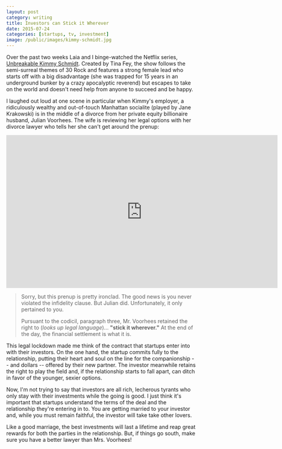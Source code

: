 ```yaml
---
layout: post
category: writing
title: Investors can Stick it Wherever
date: 2015-07-24
categories: [startups, tv, investment]
image: /public/images/kimmy-schmidt.jpg
---
```


Over the past two weeks Laia and I binge-watched the Netflix series, [Unbreakable Kimmy Schmidt](https://www.netflix.com/title/80025384).
Created by Tina Fey, the show follows the semi-surreal themes of 30 Rock and features a strong female lead who starts off with a big disadvantage (she was trapped for 15 years in an underground bunker by a crazy apocalyptic reverend) but escapes to take on the world and doesn't need help from anyone to succeed and be happy.

I laughed out loud at one scene in particular when Kimmy's employer, a ridiculously wealthy and out-of-touch Manhattan socialite (played by Jane Krakowski) is in the middle of a divorce from her private equity billionaire husband, Julian Voorhees. 
The wife is reviewing her legal options with her divorce lawyer who tells her she can't get around the prenup:

<iframe width="720" height="405" src="https://www.youtube.com/embed/ZOkG51TKIxw" frameborder="0" allowfullscreen></iframe>

> Sorry, but this prenup is pretty ironclad. 
> The good news is you never violated the infidelity clause. 
> But Julian did. 
> Unfortunately, it only pertained to you. 
> 
> Pursuant to the codicil, paragraph three, Mr. Voorhees retained the right to (*looks up legal language*)... **"stick it wherever."** 
> At the end of the day, the financial settlement is what it is.

This legal lockdown made me think of the contract that startups enter into with their investors. 
On the one hand, the startup commits fully to the relationship, putting their heart and soul on the line for the companionship -- and dollars -- offered by their new partner.
The investor meanwhile retains the right to play the field and, if the relationship starts to fall apart, can ditch in favor of the younger, sexier options.

Now, I'm not trying to say that investors are all rich, lecherous tyrants who only stay with their investments while the going is good.
I just think it's important that startups understand the terms of the deal and the relationship they're entering in to. 
You are getting married to your investor and, while you must remain faithful, the investor will take take other lovers.

Like a good marriage, the best investments will last a lifetime and reap great rewards for both the parties in the relationship. 
But, if things go south, make sure you have a better lawyer than Mrs. Voorhees!
